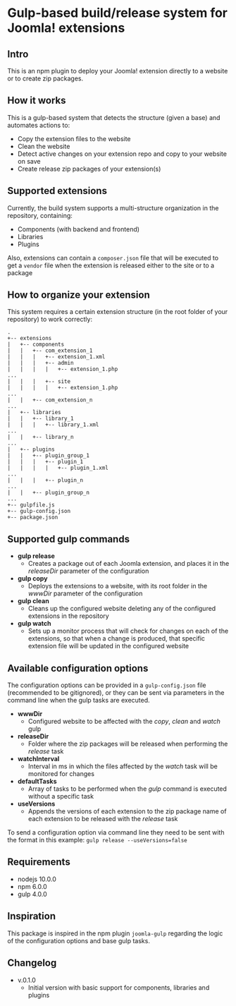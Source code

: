 # Gulp-based build/release system for Joomla! extensions

## Intro

This is an npm plugin to deploy your Joomla! extension directly to a website or to create zip packages.

## How it works

This is a gulp-based system that detects the structure (given a base) and automates actions to:

* Copy the extension files to the website
* Clean the website
* Detect active changes on your extension repo and copy to your website on save
* Create release zip packages of your extension(s)

## Supported extensions

Currently, the build system supports a multi-structure organization in the repository, containing:

* Components (with backend and frontend)
* Libraries
* Plugins

Also, extensions can contain a `composer.json` file that will be executed to get a `vendor` file when the extension is released either to the site or to a package

## How to organize your extension

This system requires a certain extension structure (in the root folder of your repository) to work correctly:

```
.
+-- extensions
|   +-- components
|   |   +-- com_extension_1
|   |   |   +-- extension_1.xml
|   |   |   +-- admin
|   |   |   |   +-- extension_1.php
...
|   |   |   +-- site
|   |   |   |   +-- extension_1.php
...
|   |   +-- com_extension_n
...
|   +-- libraries
|   |   +-- library_1
|   |   |   +-- library_1.xml
...
|   |   +-- library_n
...
|   +-- plugins
|   |   +-- plugin_group_1
|   |   |   +-- plugin_1
|   |   |   |   +-- plugin_1.xml
...
|   |   |   +-- plugin_n
...
|   |   +-- plugin_group_n
...
+-- gulpfile.js
+-- gulp-config.json
+-- package.json
```

## Supported gulp commands

* **gulp release**
	* Creates a package out of each Joomla extension, and places it in the *releaseDir* parameter of the configuration
* **gulp copy**
	* Deploys the extensions to a website, with its root folder in the *wwwDir* parameter of the configuration
* **gulp clean**
	* Cleans up the configured website deleting any of the configured extensions in the repository
* **gulp watch**
	* Sets up a monitor process that will check for changes on each of the extensions, so that when a change is produced, that specific extension file will be updated in the configured website 

## Available configuration options

The configuration options can be provided in a `gulp-config.json` file (recommended to be gitignored), or they can be sent via parameters in the command line when the gulp tasks are executed.

* **wwwDir**
	* Configured website to be affected with the *copy*, *clean* and *watch* gulp
* **releaseDir**
	* Folder where the zip packages will be released when performing the *release* task
* **watchInterval**
	* Interval in ms in which the files affected by the *watch* task will be monitored for changes
* **defaultTasks**
	* Array of tasks to be performed when the *gulp* command is executed without a specific task
* **useVersions**
	* Appends the versions of each extension to the zip package name of each extension to be released with the *release* task

To send a configuration option via command line they need to be sent with the format in this example: `gulp release --useVersions=false`

## Requirements
* nodejs 10.0.0
* npm 6.0.0
* gulp 4.0.0

## Inspiration

This package is inspired in the npm plugin `joomla-gulp` regarding the logic of the configuration options and base gulp tasks.

## Changelog

* v.0.1.0
	* Initial version with basic support for components, libraries and plugins

